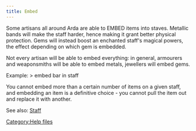 ```yaml
---
title: Embed
---
```


Some artisans all around Arda are able to EMBED items into staves.
Metallic bands will make the staff harder, hence making it grant better
physical protection. Gems will instead boost an enchanted staff's
magical powers, the effect depending on which gem is embedded.

Not every artisan will be able to embed everything: in general,
armourers and weaponsmiths will be able to embed metals, jewellers will
embed gems.

Example: \> embed bar in staff

You cannot embed more than a certain number of items on a given staff,
and embedding an item is a definitive choice - you cannot pull the item
out and replace it with another.

See also: [Staff](Staff "wikilink")

[Category:Help files](Category:Help_files "wikilink")
